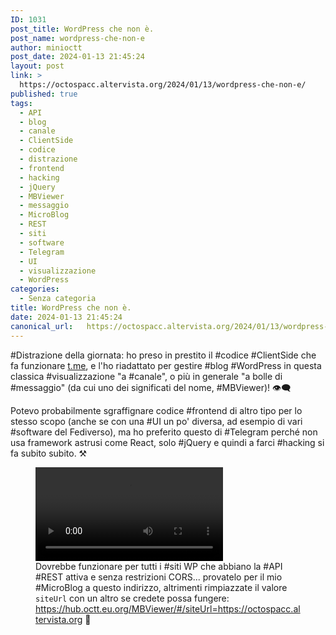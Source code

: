 ```yaml
---
ID: 1031
post_title: WordPress che non è.
post_name: wordpress-che-non-e
author: minioctt
post_date: 2024-01-13 21:45:24
layout: post
link: >
  https://octospacc.altervista.org/2024/01/13/wordpress-che-non-e/
published: true
tags:
  - API
  - blog
  - canale
  - ClientSide
  - codice
  - distrazione
  - frontend
  - hacking
  - jQuery
  - MBViewer
  - messaggio
  - MicroBlog
  - REST
  - siti
  - software
  - Telegram
  - UI
  - visualizzazione
  - WordPress
categories:
  - Senza categoria
title: WordPress che non è.
date: 2024-01-13 21:45:24
canonical_url:   https://octospacc.altervista.org/2024/01/13/wordpress-che-non-e/
---
```

<!-- wp:paragraph -->
<p>#Distrazione della giornata: ho preso in prestito il #codice #ClientSide che fa funzionare <a href="https://t.me">t.me</a>, e l'ho riadattato per gestire #blog #WordPress in questa classica #visualizzazione "a #canale", o più in generale "a bolle di #messaggio" (da cui uno dei significati del nome, #MBViewer)! 👁️‍🗨️</p>
<!-- /wp:paragraph -->

<!-- wp:paragraph -->
<p>Potevo probabilmente sgraffignare codice #frontend di altro tipo per lo stesso scopo (anche se con una #UI un po' diversa, ad esempio di vari #software del Fediverso), ma ho preferito questo di #Telegram perché non usa framework astrusi come React, solo #jQuery e quindi a farci #hacking si fa subito subito. ⚒️</p>
<!-- /wp:paragraph -->

<!-- wp:paragraph -->
<p></p>
<!-- /wp:paragraph -->

<!-- wp:video {"id":1030} -->
<figure class="wp-block-video"><video controls src="{{site.cdnurl}}/assets/uploads/2024/01/VID_20240113_212857-1.mp4"></video><figcaption class="wp-element-caption">Dovrebbe funzionare per tutti i #siti WP che abbiano la #API #REST attiva e senza restrizioni CORS... provatelo per il mio #MicroBlog a questo indirizzo, altrimenti rimpiazzate il valore <code>siteUrl</code> con un altro se credete possa fungere: <a href="https://hub.octt.eu.org/MBViewer/#/siteUrl=https://octospacc.altervista.org">https://hub.octt.eu.org/MBViewer/#/siteUrl=https://octospacc.altervista.org</a> 🤗</figcaption></figure>
<!-- /wp:video -->